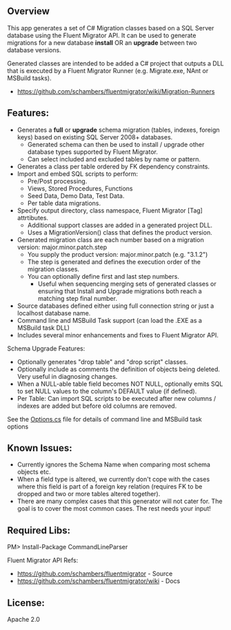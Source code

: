 Overview
--------
This app generates a set of C# Migration classes based on a SQL Server database using the Fluent Migrator API.
It can be used to generate migrations for a new database **install** OR an **upgrade** between two database versions.

Generated classes are intended to be added a C# project that outputs a DLL that is executed by a Fluent Migrator Runner (e.g. Migrate.exe, NAnt or MSBuild tasks).

  * https://github.com/schambers/fluentmigrator/wiki/Migration-Runners

Features:
---------

  * Generates a **full** or **upgrade** schema migration (tables, indexes, foreign keys) based on existing SQL Server 2008+ databases.
    * Generated schema can then be used to install / upgrade other database types supported by Fluent Migrator.
    * Can select included and excluded tables by name or pattern.
  * Generates a class per table ordered by FK dependency constraints. 
  * Import and embed SQL scripts to perform: 
    * Pre/Post processing.
    * Views, Stored Procedures, Functions
    * Seed Data, Demo Data, Test Data.
    * Per table data migrations.
  * Specify output directory, class namespace, Fluent Migrator [Tag] attrtibutes.
    * Additional support classes are added in a generated project DLL.
    * Uses a MigrationVersion() class that defines the product version.
  * Generated migration class are each number based on a migration version: major.minor.patch.step 
    * You supply the product version: major.minor.patch  (e.g. "3.1.2")
    * The step is generated and defines the execution order of the migration classes.
    * You can optionally define first and last step numbers.
	  * Useful when sequencing merging sets of generated classes or ensuring that Install and Upgrade migrations both reach a matching step final number.
  * Source databases defined either using full connection string or just a localhost database name.
  * Command line and MSBuild Task support (can load the .EXE as a MSBuild task DLL)
  * Includes several minor enhancements and fixes to Fluent Migrator API.

Schema Upgrade Features:
  * Optionally generates "drop table" and "drop script" classes.
  * Optionally include as comments the definition of objects being deleted. Very useful in diagnosing changes.
  * When a NULL-able table field becomes NOT NULL, optionally emits SQL to set NULL values to the column's DEFAULT value (if defined).
  * Per Table: Can import SQL scripts to be executed after new columns / indexes are added but before old columns are removed.

See the [Options.cs](Options.cs) file for details of command line and MSBuild task options

Known Issues:
------------
 
 * Currently ignores the Schema Name when comparing most schema objects etc.
 * When a field type is altered, we currently don't cope with the cases where this field is part of a foreign key relation (requires FK to be dropped and two or more tables altered together).
 * There are many complex cases that this generator will not cater for. The goal is to cover the most common cases. The rest needs your input!

Required Libs:
-------------
   PM> Install-Package CommandLineParser

Fluent Migrator API Refs:

  * https://github.com/schambers/fluentmigrator      - Source 
  * https://github.com/schambers/fluentmigrator/wiki - Docs

License:
-------

Apache 2.0


